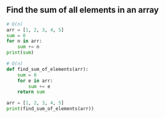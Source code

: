 ## Find the sum of all elements in an array
```python
# O(n)
arr = [1, 2, 3, 4, 5]
sum = 0
for n in arr:
    sum += n
print(sum)
```

```python
# O(n)
def find_sum_of_elements(arr):
    sum = 0
    for e in arr:
        sum += e
    return sum

arr = [1, 2, 3, 4, 5]
print(find_sum_of_elements(arr))
```
